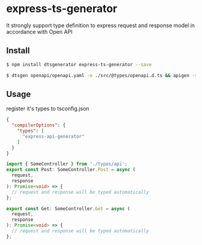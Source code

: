 # express-ts-generator

It strongly support type definition to express request and response model in accordance with Open API


## Install

```sh
$ npm install dtsgenerator express-ts-generator --save
```

```sh
$ dtsgen openapi/openapi.yaml -o ./src/@types/openapi.d.ts && apigen -s ./src/@types/openapi.d.ts -d ./src/@types/api.d.ts
```

## Usage

register it's types to tsconfig.json

```json
{
  "compilerOptions": {
    "types": [
      "express-api-generator"
    ]
  }
}
```


```ts
import { SomeController } from './types/api';
export const Post: SomeController.Post = async (
  request,
  response
): Promise<void> => {
  // request and response will be typed automatically
};

export const Get: SomeController.Get = async (
  request,
  response
): Promise<void> => {
  // request and response will be typed automatically
};
```